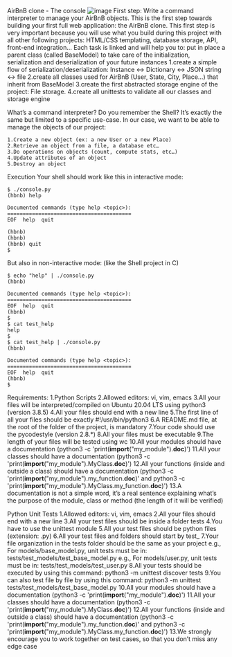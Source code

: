 AirBnB clone - The console
![image](https://user-images.githubusercontent.com/113606328/223416158-c7e16fd3-6d94-4202-a5f7-6c931c617949.png)
First step: Write a command interpreter to manage your AirBnB objects.
This is the first step towards building your first full web application: the AirBnB clone. This first step is very important because you will use what you build during this project with all other following projects: HTML/CSS templating, database storage, API, front-end integration…
Each task is linked and will help you to:
   put in place a parent class (called BaseModel) to take care of the initialization, serialization and deserialization of your future instances
   1.create a simple flow of serialization/deserialization: Instance <-> Dictionary <-> JSON string <-> file
   2.create all classes used for AirBnB (User, State, City, Place…) that inherit from BaseModel
   3.create the first abstracted storage engine of the project: File storage.
   4.create all unittests to validate all our classes and storage engine
   
   What’s a command interpreter?
Do you remember the Shell? It’s exactly the same but limited to a specific use-case. In our case, we want to be able to manage the objects of our project:

    1.Create a new object (ex: a new User or a new Place)
    2.Retrieve an object from a file, a database etc…
    3.Do operations on objects (count, compute stats, etc…)
    4.Update attributes of an object
    5.Destroy an object
    
 Execution
 Your shell should work like this in interactive mode:
 
    $ ./console.py
    (hbnb) help

    Documented commands (type help <topic>):
    ========================================
    EOF  help  quit

    (hbnb) 
    (hbnb) 
    (hbnb) quit
    $

But also in non-interactive mode: (like the Shell project in C)

    $ echo "help" | ./console.py
    (hbnb)

    Documented commands (type help <topic>):
    ========================================
    EOF  help  quit
    (hbnb) 
    $
    $ cat test_help
    help
    $
    $ cat test_help | ./console.py
    (hbnb)

    Documented commands (type help <topic>):
    ========================================
    EOF  help  quit
    (hbnb) 
    $


Requirements:
   1.Python Scripts
   2.Allowed editors: vi, vim, emacs
   3.All your files will be interpreted/compiled on Ubuntu 20.04 LTS using python3 (version 3.8.5)
   4.All your files should end with a new line
   5.The first line of all your files should be exactly #!/usr/bin/python3
   6.A README.md file, at the root of the folder of the project, is mandatory
   7.Your code should use the pycodestyle (version 2.8.*)
   8.All your files must be executable
   9.The length of your files will be tested using wc
   10.All your modules should have a documentation (python3 -c 'print(__import__("my_module").__doc__)')
   11.All your classes should have a documentation (python3 -c 'print(__import__("my_module").MyClass.__doc__)')
   12.All your functions (inside and outside a class) should have a documentation (python3 -c 'print(__import__("my_module").my_function.__doc__)' and python3 -c 'print(__import__("my_module").MyClass.my_function.__doc__)')
   13.A documentation is not a simple word, it’s a real sentence explaining what’s the purpose of the module, class or method (the length of it will be verified)

 Python Unit Tests
   1.Allowed editors: vi, vim, emacs
   2.All your files should end with a new line
   3.All your test files should be inside a folder tests
   4.You have to use the unittest module
   5.All your test files should be python files (extension: .py)
   6.All your test files and folders should start by test_
   7.Your file organization in the tests folder should be the same as your project
   e.g., For models/base_model.py, unit tests must be in: tests/test_models/test_base_model.py
   e.g., For models/user.py, unit tests must be in: tests/test_models/test_user.py
   8.All your tests should be executed by using this command: python3 -m unittest discover tests
   9.You can also test file by file by using this command: python3 -m unittest tests/test_models/test_base_model.py
   10.All your modules should have a documentation (python3 -c 'print(__import__("my_module").__doc__)')
   11.All your classes should have a documentation (python3 -c 'print(__import__("my_module").MyClass.__doc__)')
   12.All your functions (inside and outside a class) should have a documentation (python3 -c 'print(__import__("my_module").my_function.__doc__)' and python3 -c 'print(__import__("my_module").MyClass.my_function.__doc__)')
   13.We strongly encourage you to work together on test cases, so that you don’t miss any edge case


